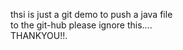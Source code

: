thsi is just a git demo to push a java file <br>
to the git-hub please ignore this....<br>
THANKYOU!!.

